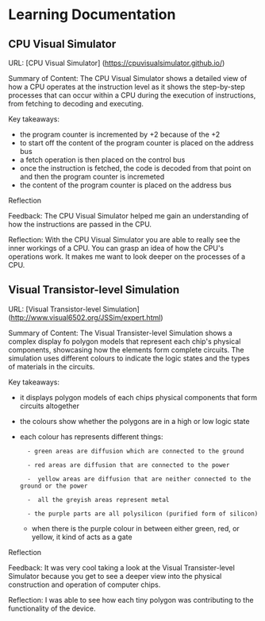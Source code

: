 # Learning Documentation 

## CPU Visual Simulator

URL: [CPU Visual Simulator] (https://cpuvisualsimulator.github.io/)

Summary of Content:
The CPU Visual Simulator shows a detailed view of how a CPU operates at the instruction level as it shows the step-by-step processes that can occur within a CPU during the execution of instructions, from fetching to decoding and executing.


Key takeaways:
  * the program counter is incremented by +2 because of the +2
  * to start off the content of the program counter is placed on the address bus
  * a fetch operation is then placed on the control bus
  * once the instruction is fetched, the code is decoded from that point on and then the program counter is incremeted
  * the content of the program counter is placed on the address bus

Reflection

Feedback: The CPU Visual Simulator helped me gain an understanding of how the instructions are passed in the CPU.

Reflection: With the CPU Visual Simulator you are able to really see the inner workings of a CPU. You can grasp an idea of how the CPU's operations work. It makes me want to look deeper on the processes of a CPU. 


## Visual Transistor-level Simulation

URL: [Visual Transistor-level Simulation] (http://www.visual6502.org/JSSim/expert.html)

Summary of Content:
The Visual Transister-level Simulation shows a complex display fo polygon models that represent each chip's physical components, showcasing how the elements form complete circuits. The simulation uses different colours to indicate the logic states and the types of materials in the circuits.

Key takeaways:
  * it displays polygon models of each chips physical components that form circuits altogether
  * the colours show whether the polygons are in a high or low logic state
  * each colour has represents different things:

          - green areas are diffusion which are connected to the ground
    
          - red areas are diffusion that are connected to the power
    
          -  yellow areas are diffusion that are neither connected to the ground or the power
    
          -  all the greyish areas represent metal
    
          - the purple parts are all polysilicon (purified form of silicon)
    * when there is the purple colour in between either green, red, or yellow, it kind of acts as a gate
   
Reflection

Feedback: It was very cool taking a look at the Visual Transister-level Simulator because you get to see a deeper view into the physical construction and operation of computer chips.

Reflection: I was able to see how each tiny polygon was contributing to the functionality of the device.


